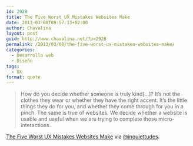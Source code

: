 ```yaml
---
id: 2928
title: The Five Worst UX Mistakes Websites Make
date: 2013-03-08T09:57:13+02:00
author: Chavalina
layout: post
guid: http://www.chavalina.net/?p=2928
permalink: /2013/03/08/the-five-worst-ux-mistakes-websites-make/
categories:
  - Desarrollo web
  - Diseño
tags:
  - UX
format: quote
---
```

> How do you decide whether someone is truly kind[&#8230;]? It’s not the clothes they wear or whether they have the right accent. It’s the little things they do for you, and whether they come through for you in a pinch. The same is true of websites. We decide whether a website is usable and useful when we are trying to complete those micro-interactions.

<a href="http://uxmag.com/articles/the-five-worst-ux-mistakes-websites-make" target="_blank">The Five Worst UX Mistakes Websites Make</a> via <a href="https://mobile.twitter.com/inquiettudes" target="_blank">@inquiettudes</a>.
